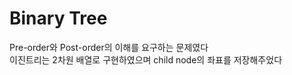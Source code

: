 # Binary Tree

Pre-order와 Post-order의 이해를 요구하는 문제였다<br>
이진트리는 2차원 배열로 구현하였으며 child node의 좌표를 저장해주었다<br>